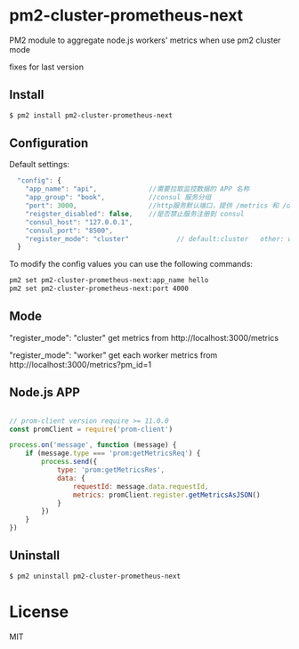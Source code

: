 # pm2-cluster-prometheus-next
PM2 module to aggregate node.js workers' metrics when use pm2 cluster mode

fixes for last version

## Install

```bash
$ pm2 install pm2-cluster-prometheus-next
```
## Configuration
Default settings:

```javascript
  "config": {
    "app_name": "api",             //需要拉取监控数据的 APP 名称
    "app_group": "book",           //consul 服务分组 
    "port": 3000,                  //http服务默认端口，提供 /metrics 和 /online 接口
    "reigster_disabled": false,    //是否禁止服务注册到 consul
    "consul_host": "127.0.0.1",    
    "consul_port": "8500",
    "register_mode": "cluster"            // default:cluster   other: worker
  }
```
To modify the config values you can use the following commands:
```bash
pm2 set pm2-cluster-prometheus-next:app_name hello
pm2 set pm2-cluster-prometheus-next:port 4000
```
## Mode
"register_mode": "cluster"
get metrics from  http://localhost:3000/metrics

"register_mode": "worker"
get each worker metrics from  http://localhost:3000/metrics?pm_id=1

## Node.js APP
```javascript

// prom-client version require >= 11.0.0
const promClient = require('prom-client')

process.on('message', function (message) {
    if (message.type === 'prom:getMetricsReq') {
        process.send({
            type: 'prom:getMetricsRes',
            data: {
                requestId: message.data.requestId,
                metrics: promClient.register.getMetricsAsJSON()
            }
        })
    }
})
```

## Uninstall

```bash
$ pm2 uninstall pm2-cluster-prometheus-next
```
# License

MIT
